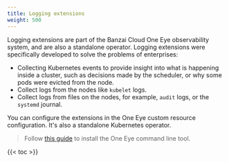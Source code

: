 ```yaml
---
title: Logging extensions
weight: 500
---
```


Logging extensions are part of the Banzai Cloud One Eye observability system, and are also a standalone operator. Logging extensions were specifically developed to solve the problems of enterprises:

- Collecting Kubernetes events to provide insight into what is happening
inside a cluster, such as decisions made by the scheduler, or
why some pods were evicted from the node.
- Collect logs from the nodes like `kubelet` logs.
- Collect logs from files on the nodes, for example, `audit` logs, or the `systemd` journal.

You can configure the extensions in the One Eye custom resource configuration. It's also a standalone Kubernetes operator.

> Follow [this guide](/docs/one-eye/cli/install/) to install the One Eye command line tool.

{{< toc >}}
